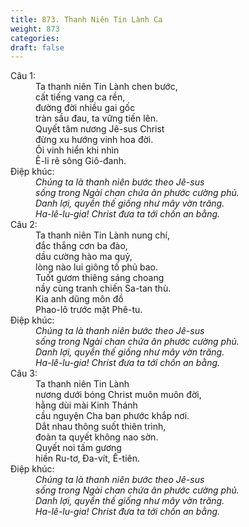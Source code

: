 ```yaml
---
title: 873. Thanh Niên Tin Lành Ca
weight: 873
categories: 
draft: false
---
```

<dl><dt>Câu 1:</dt><dd data-verse="1">Ta thanh niên Tin Lành chen bước, <br/>cất tiếng vang ca rền, <br/>đường đời nhiều gai gốc <br/>tràn sầu đau, ta vững tiến lên. <br/>Quyết tâm nương Jê-sus Christ <br/>đừng xu hướng vinh hoa đời. <br/>Ôi vinh hiển khi nhìn <br/>Ê-li rẽ sông Giô-đanh. </dd><dt>Điệp khúc:</dt><dd data-chorus="1"><em>Chúng ta là thanh niên bước theo Jê-sus <br/>sống trong Ngài chan chứa ân phước cường phủ. <br/>Danh lợi, quyền thế giống như mây vờn trăng. <br/>Ha-lê-lu-gia! Christ đưa ta tới chốn an bằng. </em></dd><dt>Câu 2:</dt><dd data-verse="2">Ta thanh niên Tin Lành nung chí, <br/>đắc thắng cơn ba đào, <br/>dầu cường hào ma quỷ, <br/>lòng nào lui giông tố phủ bao. <br/>Tuốt gươm thiêng sáng choang <br/>nầy cùng tranh chiến Sa-tan thù. <br/>Kia anh dũng môn đồ <br/>Phao-lô trước mặt Phê-tu. </dd><dt>Điệp khúc:</dt><dd data-chorus="1"><em>Chúng ta là thanh niên bước theo Jê-sus <br/>sống trong Ngài chan chứa ân phước cường phủ. <br/>Danh lợi, quyền thế giống như mây vờn trăng. <br/>Ha-lê-lu-gia! Christ đưa ta tới chốn an bằng. </em></dd><dt>Câu 3:</dt><dd data-verse="3">Ta thanh niên Tin Lành <br/>nương dưới bóng Christ muôn muôn đời, <br/>hằng dùi mài Kinh Thánh <br/>cầu nguyện Cha ban phước khắp nơi. <br/>Dắt nhau thông suốt thiên trình, <br/>đoàn ta quyết không nao sờn. <br/>Quyết noi tấm gương <br/>hiền Ru-tơ, Đa-vít, Ê-tiên. </dd><dt>Điệp khúc:</dt><dd data-chorus="1"><em>Chúng ta là thanh niên bước theo Jê-sus <br/>sống trong Ngài chan chứa ân phước cường phủ. <br/>Danh lợi, quyền thế giống như mây vờn trăng. <br/>Ha-lê-lu-gia! Christ đưa ta tới chốn an bằng. </em></dd></dl>